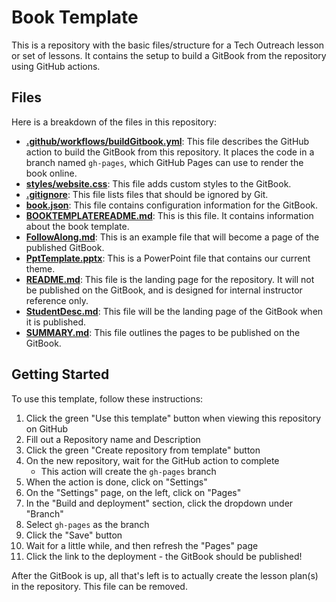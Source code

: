 # Book Template
This is a repository with the basic files/structure for a Tech Outreach lesson or set of lessons. It contains the setup to build a GitBook from the repository using GitHub actions.

## Files
Here is a breakdown of the files in this repository:

- [**.github/workflows/buildGitbook.yml**](.github/workflows/buildGitbook.yml): This file describes the GitHub action to build the GitBook from this repository. It places the code in a branch named `gh-pages`, which GitHub Pages can use to render the book online.
- [**styles/website.css**](styles/website.css): This file adds custom styles to the GitBook.
- [**.gitignore**](.gitignore): This file lists files that should be ignored by Git.
- [**book.json**](book.json): This file contains configuration information for the GitBook.
- [**BOOKTEMPLATEREADME.md**](BOOKTEMPLATEREADME.md): This is this file. It contains information about the book template.
- [**FollowAlong.md**](FollowAlong.md): This is an example file that will become a page of the published GitBook.
- [**PptTemplate.pptx**](PptTemplate.pptx): This is a PowerPoint file that contains our current theme.
- [**README.md**](README.md): This file is the landing page for the repository. It will not be published on the GitBook, and is designed for internal instructor reference only.
- [**StudentDesc.md**](StudentDesc.md): This file will be the landing page of the GitBook when it is published.
- [**SUMMARY.md**](SUMMARY.md): This file outlines the pages to be published on the GitBook.

## Getting Started
To use this template, follow these instructions:

1. Click the green "Use this template" button when viewing this repository on GitHub
1. Fill out a Repository name and Description
1. Click the green "Create repository from template" button
1. On the new repository, wait for the GitHub action to complete
    - This action will create the `gh-pages` branch
1. When the action is done, click on "Settings"
1. On the "Settings" page, on the left, click on "Pages"
1. In the "Build and deployment" section, click the dropdown under "Branch"
1. Select `gh-pages` as the branch
1. Click the "Save" button
1. Wait for a little while, and then refresh the "Pages" page
1. Click the link to the deployment - the GitBook should be published!

After the GitBook is up, all that's left is to actually create the lesson plan(s) in the repository. This file can be removed.
